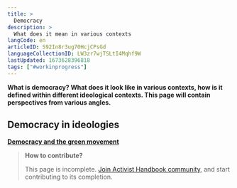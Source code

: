 ```yaml
---
title: >
  Democracy
description: >
  What does it mean in various contexts
langCode: en
articleID: S92In8r3ug70HcjCPsGd
languageCollectionID: LW3zr7wjTSLtI4Mqhf9W
lastUpdated: 1673628396818
tags: ["#workinprogress"]
---
```


**What is democracy? What does it look like in various contexts, how is it defined within different ideological contexts. This page will contain perspectives from various angles.**

## **Democracy in ideologies**

[**Democracy and the green movement**](/getting-started/democracy/greens)

> **How to contribute?**
> 
> This page is incomplete. [Join Activist Handbook community](/join), and start contributing to its completion.